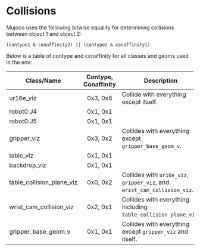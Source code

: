 # Collisions

Mujoco uses the following bitwise equality for determining collisions between object 1 and object 2:

`(contype1 & conaffinity2) || (contype2 & conaffinity1)`

Below is a table of contype and conaffinity for all classes and geoms used in the env:



| Class/Name | Contype, Conaffinity | Description
| --- | :---: | --- |
| ur16e_viz                     | 0x3, 0x8 | Collide with everything except itself.
| robot0:J4                     | 0x1, 0x1 | 
| robot0:J5                     | 0x1, 0x1 | 
| gripper_viz                   | 0x3, 0x2 | Collides with everything except `gripper_base_geom_v`.
| table_viz                     | 0x1, 0x1 |
| backdrop_viz                  | 0x1, 0x1 |
| table_collision_plane_viz     | 0x0, 0x2 | Collides with `ur16e_viz`, `gripper_viz`, and `wrist_cam_collision_viz`.
| wrist_cam_collision_viz       | 0x2, 0x1 | Collides with everything including `table_collision_plane_viz`.
| gripper_base_geom_v           | 0x1, 0x1 | Collides with everything except `gripper_viz` and itself.



